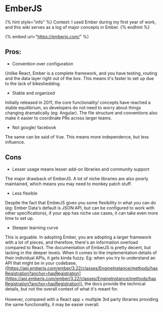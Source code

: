# EmberJS

{% hint style="info" %}
Context: I used Ember during my first year of work, and this wiki serves as a log of major concepts in Ember.
{% endhint %}

{% embed url="https://emberjs.com/" %}

## Pros:&#x20;

* Convention over configuration&#x20;

Unlike React, Ember is a complete framework, and you have testing, routing and the data layer right out of the box. This means it's faster to set up due to the lack of bikeshedding.

* Stable and organized

Initially released in 2011, the core functionality/ concepts have reached a stable equilibrium, so developers do not need to worry about things changing dramatically (eg: Angular). The file structure and conventions also make it easier to coordinate PRs across larger teams.

* Not google/ facebook

The same can be said of Vue. This means more independence, but less influence.



## Cons

* Lesser usage means lesser add-on libraries and community support

The major drawback of EmberJS. A lot of niche libraries are also poorly maintained, which means you may need to monkey patch stuff.

* Less flexible

Despite the fact that EmberJS gives you some flexibility in what you can do (eg: Ember Data's default is JSON:API, but can be configured to work with other specifications), if your app has niche use cases, it can take even more time to set up.&#x20;

* Steeper learning curve

This is arguable. In adopting Ember, you are adopting a larger framework with a lot of pieces, and therefore, there's an information overload compared to React. The documentation of EmberJS is pretty decent, but lacking in the deeper levels. When it comes to the implementation details of their individual APIs, it gets kinda fuzzy. Eg: when you try to understand an API that might be in your codebase, ([https://api.emberjs.com/ember/3.22/classes/EngineInstance/methods/hasRegistration?anchor=hasRegistration](https://api.emberjs.com/ember/3.22/classes/EngineInstance/methods/hasRegistration?anchor=hasRegistration)), the docs provide the technical details, but not the overall context of what it's meant for.  \
\
However, compared with a React app + multiple 3rd party libraries providing the same functionality, it may be easier overall.

